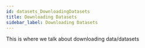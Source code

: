 ```yaml
---
id: datasets_DownloadingDatasets
title: Downloading Datasets
sidebar_label: Downloading Datasets
---
```

This is where we talk about downloading data/datasets